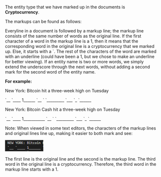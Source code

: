 The entity type that we have marked up in the documents is **Cryptocurrency**.

The markups can be found as follows: 

Everyline in a document is followed by a markup line; the markup line consists of the same number of words as the original line. If the first character of a word in the markup line is a 1, then it means that the corresponding word in the original line is a cryptocurrency that we marked up. Else, it starts with a \`. The rest of the characters of the word are marked with an underline (could have been a 1, but we chose to make an underline for better viewing). If an entity name is two or more words, we simply extend the underscore through the next words, without adding a second mark for the second word of the entity name.

**For example:**

New York: Bitcoin hit a three-week high on Tuesday

\`__ \`____ 1______ \`__ \` \`_________ \`___ \`_ \`______

New York: Bitcoin Cash hit a three-week high on Tuesday

\`__ \`____ 1___________ \`__ \` \`_________ \`___ \`_ \`______

Note: When viewed in some text editors, the characters of the markup lines and original lines line up, making it easier to both mark and see:

![example](https://github.com/dliangsta/cs839-project/blob/master/data/labeled/bitcoin_example.PNG)

The first line is the original line and the second is the markup line. The third word in the original line is a cryptocurrency. Therefore, the third word in the markup line starts with a 1.
